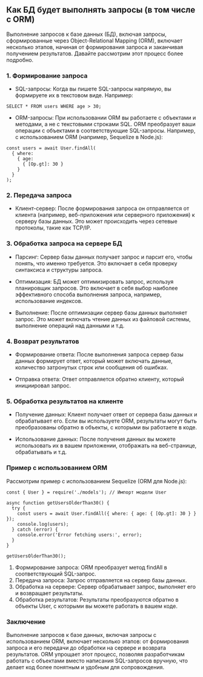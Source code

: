 ## Как БД будет выполнять запросы (в том числе с ORM)



Выполнение запросов к базе данных (БД), включая запросы, сформированные через Object-Relational Mapping (ORM), включает несколько этапов, начиная от формирования запроса и заканчивая получением результатов. Давайте рассмотрим этот процесс более подробно.

### 1. Формирование запроса

- SQL-запросы: Когда вы пишете SQL-запросы напрямую, вы формируете их в текстовом виде. Например:
```
SELECT * FROM users WHERE age > 30;
```


- ORM-запросы: При использовании ORM вы работаете с объектами и методами, а не с текстовыми строками SQL. ORM преобразует ваши операции с объектами в соответствующие SQL-запросы. Например, с использованием ORM (например, Sequelize в Node.js):
```
const users = await User.findAll(
  { where: 
    { age: 
      { [Op.gt]: 30 } 
    } 
  }
);
```


### 2. Передача запроса

- Клиент-сервер: После формирования запроса он отправляется от клиента (например, веб-приложения или серверного приложения) к серверу базы данных. Это может происходить через сетевые протоколы, такие как TCP/IP.

### 3. Обработка запроса на сервере БД

- Парсинг: Сервер базы данных получает запрос и парсит его, чтобы понять, что именно требуется. Это включает в себя проверку синтаксиса и структуры запроса.

- Оптимизация: БД может оптимизировать запрос, используя планировщик запросов. Это включает в себя выбор наиболее эффективного способа выполнения запроса, например, использование индексов.

- Выполнение: После оптимизации сервер базы данных выполняет запрос. Это может включать чтение данных из файловой системы, выполнение операций над данными и т.д.

### 4. Возврат результатов

- Формирование ответа: После выполнения запроса сервер базы данных формирует ответ, который может включать данные, количество затронутых строк или сообщения об ошибках.

- Отправка ответа: Ответ отправляется обратно клиенту, который инициировал запрос.

### 5. Обработка результатов на клиенте

- Получение данных: Клиент получает ответ от сервера базы данных и обрабатывает его. Если вы используете ORM, результаты могут быть преобразованы обратно в объекты, с которыми вы работаете в коде.

- Использование данных: После получения данных вы можете использовать их в вашем приложении, отображать на веб-странице, обрабатывать и т.д.

### Пример с использованием ORM

Рассмотрим пример с использованием Sequelize (ORM для Node.js):
```
const { User } = require('./models'); // Импорт модели User

async function getUsersOlderThan30() {
  try {
    const users = await User.findAll({ where: { age: { [Op.gt]: 30 } } });
    console.log(users);
  } catch (error) {
    console.error('Error fetching users:', error);
  }
}

getUsersOlderThan30();
```


1. Формирование запроса: ORM преобразует метод findAll в соответствующий SQL-запрос.
2. Передача запроса: Запрос отправляется на сервер базы данных.
3. Обработка на сервере: Сервер обрабатывает запрос, выполняет его и возвращает результаты.
4. Обработка результатов: Результаты преобразуются обратно в объекты User, с которыми вы можете работать в вашем коде.

### Заключение

Выполнение запросов к базе данных, включая запросы с использованием ORM, включает несколько этапов: от формирования запроса и его передачи до обработки на сервере и возврата результатов. ORM упрощает этот процесс, позволяя разработчикам работать с объектами вместо написания SQL-запросов вручную, что делает код более понятным и удобным для сопровождения. 